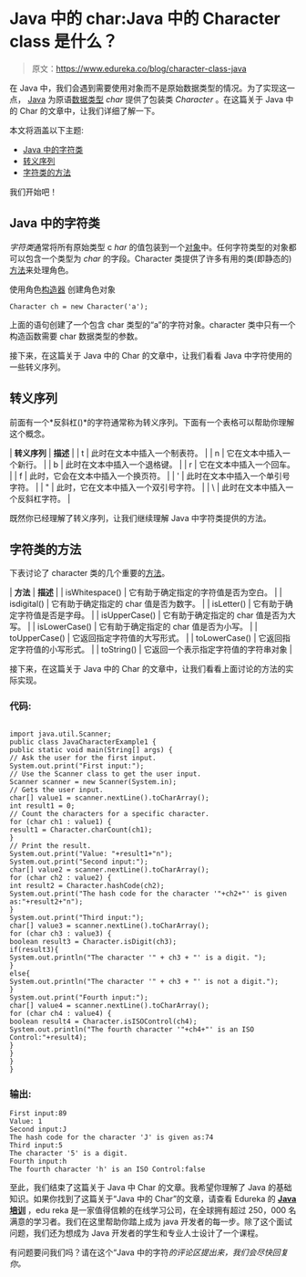 # Java 中的 char:Java 中的 Character class 是什么？

> 原文：<https://www.edureka.co/blog/character-class-java>

在 Java 中，我们会遇到需要使用对象而不是原始数据类型的情况。为了实现这一点， [Java](https://www.edureka.co/java-j2ee-training-course) 为原语[数据类型](https://www.edureka.co/blog/data-types-in-java/) *char* 提供了包装类 *Character* 。在这篇关于 Java 中的 Char 的文章中，让我们详细了解一下。

本文将涵盖以下主题:

*   [Java 中的字符类](#CharacterclassinJava)
*   [转义序列](#Escapesequence)
*   [字符类的方法](#Methodsofcharacterclass)

我们开始吧！

## **Java 中的字符类**

*字符类*通常将所有原始类型 c *har* 的值包装到一个[对象](https://www.edureka.co/blog/java-objects-and-classes/)中。任何字符类型的对象都可以包含一个类型为 *char* 的字段。Character 类提供了许多有用的类(即静态的)[方法](https://www.edureka.co/blog/java-methods/)来处理角色。

使用角色[构造器](https://www.edureka.co/blog/constructor-in-java/) 创建角色对象

```
Character ch = new Character('a');

```

上面的语句创建了一个包含 char 类型的“a”的字符对象。character 类中只有一个构造函数需要 char 数据类型的参数。

接下来，在这篇关于 Java 中的 Char 的文章中，让我们看看 Java 中字符使用的一些转义序列。

## **转义序列**

前面有一个*反斜杠()*的字符通常称为转义序列。下面有一个表格可以帮助你理解这个概念。

| **转义序列** | **描述** |
| t | 此时在文本中插入一个制表符。 |
| n | 它在文本中插入一个新行。 |
| b | 此时在文本中插入一个退格键。 |
| r | 它在文本中插入一个回车。 |
| f | 此时，它会在文本中插入一个换页符。 |
| ' | 此时在文本中插入一个单引号字符。 |
| \" | 此时，它在文本中插入一个双引号字符。 |
| \ | 此时在文本中插入一个反斜杠字符。 |

既然你已经理解了转义序列，让我们继续理解 Java 中字符类提供的方法。

## **字符类的方法**

下表讨论了 character 类的几个重要的[方法](https://www.edureka.co/blog/java-methods/)。

| **方法** | **描述** |
| isWhitespace() | 它有助于确定指定的字符值是否为空白。 |
| isdigital() | 它有助于确定指定的 char 值是否为数字。 |
| isLetter() | 它有助于确定字符值是否是字母。 |
| isUpperCase() | 它有助于确定指定的 char 值是否为大写。 |
| isLowerCase() | 它有助于确定指定的 char 值是否为小写。 |
| toUpperCase() | 它返回指定字符值的大写形式。 |
| toLowerCase() | 它返回指定字符值的小写形式。 |
| toString() | 它返回一个表示指定字符值的字符串对象 |

接下来，在这篇关于 Java 中的 Char 的文章中，让我们看看上面讨论的方法的实际实现。

### **代码:**

```

import java.util.Scanner;
public class JavaCharacterExample1 {
public static void main(String[] args) {
// Ask the user for the first input.
System.out.print("First input:");
// Use the Scanner class to get the user input.
Scanner scanner = new Scanner(System.in);
// Gets the user input.
char[] value1 = scanner.nextLine().toCharArray();
int result1 = 0;
// Count the characters for a specific character.
for (char ch1 : value1) {
result1 = Character.charCount(ch1);
}
// Print the result.
System.out.print("Value: "+result1+"n");
System.out.print("Second input:");
char[] value2 = scanner.nextLine().toCharArray();
for (char ch2 : value2) {
int result2 = Character.hashCode(ch2);
System.out.print("The hash code for the character '"+ch2+"' is given as:"+result2+"n");
}
System.out.print("Third input:");
char[] value3 = scanner.nextLine().toCharArray();
for (char ch3 : value3) {
boolean result3 = Character.isDigit(ch3);
if(result3){
System.out.println("The character '" + ch3 + "' is a digit. ");
}
else{
System.out.println("The character '" + ch3 + "' is not a digit.");
}
System.out.print("Fourth input:");
char[] value4 = scanner.nextLine().toCharArray();
for (char ch4 : value4) {
boolean result4 = Character.isISOControl(ch4);
System.out.println("The fourth character '"+ch4+"' is an ISO Control:"+result4);
}
}
}
}

```

### **输出:**

```
First input:89
Value: 1
Second input:J
The hash code for the character 'J' is given as:74
Third input:5
The character '5' is a digit.
Fourth input:h
The fourth character 'h' is an ISO Control:false

```

至此，我们结束了这篇关于 Java 中 Char 的文章。我希望你理解了 Java 的基础知识。如果你找到了这篇关于“Java 中的 Char”的文章，请查看 Edureka 的  **[Java 培训](https://www.edureka.co/java-j2ee-soa-training)** ，edu reka 是一家值得信赖的在线学习公司，在全球拥有超过 250，000 名满意的学习者。我们在这里帮助你踏上成为 java 开发者的每一步。除了这个面试问题，我们还为想成为 Java 开发者的学生和专业人士设计了一个课程。

有问题要问我们吗？请在这个“Java 中的字符*的评论区提出来，我们会尽快回复你。*